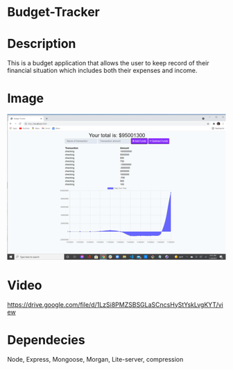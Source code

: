 # Budget-Tracker
# Description
This is a budget application that allows the user to keep record of their financial situation which includes both their expenses and income.

# Image
<img src="public/assets/images/budg.png">

# Video
https://drive.google.com/file/d/1LzSi8PMZSBSGLaSCncsHyStYskLvgKYT/view

# Dependecies

Node,
Express,
Mongoose,
Morgan,
Lite-server,
compression
